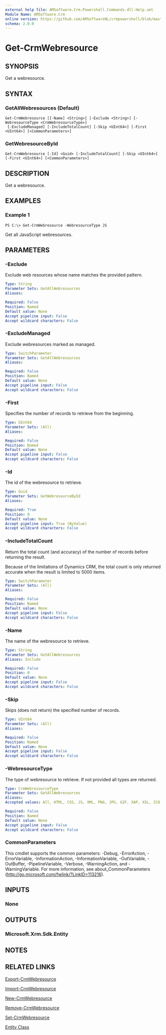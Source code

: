 ```yaml
---
external help file: AMSoftware.Crm.Powershell.Commands.dll-Help.xml
Module Name: AMSoftware.Crm
online version: https://github.com/AMSoftwareNL/crmpowershell/blob/master/docs/Get-CrmWebresource.md
schema: 2.0.0
---
```


# Get-CrmWebresource

## SYNOPSIS
Get a webresource.

## SYNTAX

### GetAllWebresources (Default)
```
Get-CrmWebresource [[-Name] <String>] [-Exclude <String>] [-WebresourceType <CrmWebresourceType>]
 [-ExcludeManaged] [-IncludeTotalCount] [-Skip <UInt64>] [-First <UInt64>] [<CommonParameters>]
```

### GetWebresourceById
```
Get-CrmWebresource [-Id] <Guid> [-IncludeTotalCount] [-Skip <UInt64>] [-First <UInt64>] [<CommonParameters>]
```

## DESCRIPTION
Get a webresource.

## EXAMPLES

### Example 1
```
PS C:\> Get-CrmWebresource -WebresourceType JS
```

Get all JavaScript webresources.

## PARAMETERS

### -Exclude
Exclude web resources whose name matches the provided pattern.

```yaml
Type: String
Parameter Sets: GetAllWebresources
Aliases: 

Required: False
Position: Named
Default value: None
Accept pipeline input: False
Accept wildcard characters: False
```

### -ExcludeManaged
Exclude webresources marked as managed.

```yaml
Type: SwitchParameter
Parameter Sets: GetAllWebresources
Aliases: 

Required: False
Position: Named
Default value: None
Accept pipeline input: False
Accept wildcard characters: False
```

### -First
Specifies the number of records to retrieve from the beginning.

```yaml
Type: UInt64
Parameter Sets: (All)
Aliases: 

Required: False
Position: Named
Default value: None
Accept pipeline input: False
Accept wildcard characters: False
```

### -Id
The id of the webresource to retrieve.

```yaml
Type: Guid
Parameter Sets: GetWebresourceById
Aliases: 

Required: True
Position: 0
Default value: None
Accept pipeline input: True (ByValue)
Accept wildcard characters: False
```

### -IncludeTotalCount
Return the total count (and accuracy) of the number of records before returning the result.

Because of the limitations of Dynamics CRM, the total count is only returned accurate when the result is limited to 5000 items.

```yaml
Type: SwitchParameter
Parameter Sets: (All)
Aliases: 

Required: False
Position: Named
Default value: None
Accept pipeline input: False
Accept wildcard characters: False
```

### -Name
The name of the webresource to retrieve.

```yaml
Type: String
Parameter Sets: GetAllWebresources
Aliases: Include

Required: False
Position: 0
Default value: None
Accept pipeline input: False
Accept wildcard characters: False
```

### -Skip
Skips (does not return) the specified number of records.

```yaml
Type: UInt64
Parameter Sets: (All)
Aliases: 

Required: False
Position: Named
Default value: None
Accept pipeline input: False
Accept wildcard characters: False
```

### -WebresourceType
The type of webresource to retrieve. If not provided all types are returned.

```yaml
Type: CrmWebresourceType
Parameter Sets: GetAllWebresources
Aliases: 
Accepted values: All, HTML, CSS, JS, XML, PNG, JPG, GIF, XAP, XSL, ICO

Required: False
Position: Named
Default value: None
Accept pipeline input: False
Accept wildcard characters: False
```

### CommonParameters
This cmdlet supports the common parameters: -Debug, -ErrorAction, -ErrorVariable, -InformationAction, -InformationVariable, -OutVariable, -OutBuffer, -PipelineVariable, -Verbose, -WarningAction, and -WarningVariable. For more information, see about_CommonParameters (http://go.microsoft.com/fwlink/?LinkID=113216).

## INPUTS

### None

## OUTPUTS

### Microsoft.Xrm.Sdk.Entity

## NOTES

## RELATED LINKS

[Export-CrmWebresource](Export-CrmWebresource.md)

[Import-CrmWebresource](Import-CrmWebresource.md)

[New-CrmWebresource](New-CrmWebresource.md)

[Remove-CrmWebresource](Remove-CrmWebresource.md)

[Set-CrmWebresource](Set-CrmWebresource.md)

[Entity Class](https://msdn.microsoft.com/library/microsoft.xrm.sdk.entity.aspx)
